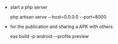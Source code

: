 * start a php server 
    
    php artisan serve --host=0.0.0.0 --port=8000



* for the publication and sharing a APK with others 
    
    eas build -p android --profile preview